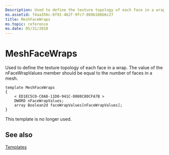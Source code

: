 ```yaml
---
Description: Used to define the texture topology of each face in a wrap. The value of the nFaceWrapValues member should be equal to the number of faces in a mesh.
ms.assetid: f4aa356c-8f91-462f-9fc7-869b186b6c27
title: MeshFaceWraps
ms.topic: reference
ms.date: 05/31/2018
---
```


# MeshFaceWraps

Used to define the texture topology of each face in a wrap. The value of the nFaceWrapValues member should be equal to the number of faces in a mesh.

``` syntax
template MeshFaceWraps
{
    < ED1EC5C0-C0A8-11D0-941C-0080C80CFA7B >
    DWORD nFaceWrapValues;
    array Boolean2d faceWrapValues[nFaceWrapValues];
} 
```

This template is no longer used.

## See also

<dl> <dt>

[Templates](dx9-graphics-reference-x-file-format-templates.md)
</dt> </dl>

 

 



